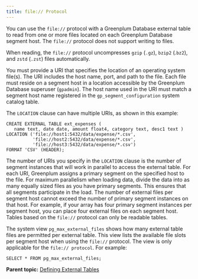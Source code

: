 ```yaml
---
title: file:// Protocol 
---
```


You can use the `file://` protocol with a Greenplum Database external table to read from one or more files located on each Greenplum Database segment host. The `file://` protocol does not support writing to files.

When reading, the `file://` protocol uncompresses `gzip` \(`.gz`\), `bzip2` \(.`bz2`\), and `zstd` \(`.zst`\) files automatically.

You must provide a URI that specifies the location of an operating system file(s). The URI includes the host name, port, and path to the file. Each file must reside on a segment host in a location accessible by the Greenplum Database superuser \(`gpadmin`\). The host name used in the URI must match a segment host name registered in the `gp_segment_configuration` system catalog table.

The `LOCATION` clause can have multiple URIs, as shown in this example:

```
CREATE EXTERNAL TABLE ext_expenses (
   name text, date date, amount float4, category text, desc1 text ) 
LOCATION ('file://host1:5432/data/expense/*.csv', 
          'file://host2:5432/data/expense/*.csv', 
          'file://host3:5432/data/expense/*.csv') 
FORMAT 'CSV' (HEADER); 
```

The number of URIs you specify in the `LOCATION` clause is the number of segment instances that will work in parallel to access the external table. For each URI, Greenplum assigns a primary segment on the specified host to the file. For maximum parallelism when loading data, divide the data into as many equally sized files as you have primary segments. This ensures that all segments participate in the load. The number of external files per segment host cannot exceed the number of primary segment instances on that host. For example, if your array has four primary segment instances per segment host, you can place four external files on each segment host. Tables based on the `file://` protocol can only be readable tables.

The system view `pg_max_external_files` shows how many external table files are permitted per external table. This view lists the available file slots per segment host when using the `file://` protocol. The view is only applicable for the `file:// protocol`. For example:

```
SELECT * FROM pg_max_external_files;
```

**Parent topic:** [Defining External Tables](../external/g-external-tables.html)

